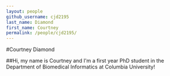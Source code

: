 ```yaml
---
layout: people
github_username: cjd2195
last_name: Diamond
first_name: Courtney
permalink: /people/cjd2195/
---
```


#Courtney Diamond

##Hi, my name is Courtney and I'm a first year PhD student in the Department of Biomedical Informatics at Columbia University! 
